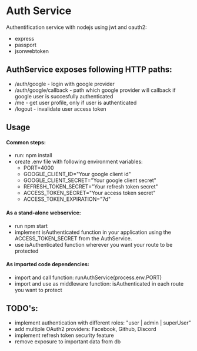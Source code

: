 # Auth Service

Authentification service with nodejs using jwt and oauth2:

- express
- passport
- jsonwebtoken

## AuthService exposes following HTTP paths:

- /auth/google - login with google provider
- /auth/google/callback - path which google provider will callback if google user is succesfully authenticated
- /me - get user profile, only if user is authenticated
- /logout - invalidate user access token

## Usage

#### Common steps:
- run: npm install
- create .env file with following environment variables:
  - PORT=4000
  - GOOGLE_CLIENT_ID="Your google client id"
  - GOOGLE_CLIENT_SECRET="Your google client secret"
  - REFRESH_TOKEN_SECRET="Your refresh token secret"
  - ACCESS_TOKEN_SECRET="Your access token secret"
  - ACCESS_TOKEN_EXPIRATION="7d"

#### As a stand-alone webservice:
- run npm start
- implement isAuthenticated function in your application using the ACCESS_TOKEN_SECRET from the AuthService.
- use isAuthenticated function wherever you want your route to be protected

#### As imported code dependencies:
- import and call function: runAuthService(process.env.PORT)
- import and use as middleware function: isAuthenticated in each route you want to protect


## TODO's:
- implement authentication with different roles: "user | admin | superUser"
- add multiple OAuth2 providers: Facebook, Github, Discord
- implement refresh token security feature
- remove exposure to important data from db
